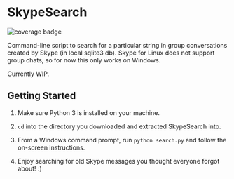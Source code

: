 # SkypeSearch

![coverage badge](https://cdn.rawgit.com/kennethsinder/skypesearch/master/coverage.svg)

Command-line script to search for a particular string in group conversations created by Skype (in local sqlite3 db).
Skype for Linux does not support group chats, so for now this only works on Windows.

Currently WIP.

## Getting Started

1. Make sure Python 3 is installed on your machine.

2. `cd` into the directory you downloaded and extracted SkypeSearch into.

3. From a Windows command prompt, run `python search.py` and follow the on-screen instructions.

4. Enjoy searching for old Skype messages you thought everyone forgot about! :)

